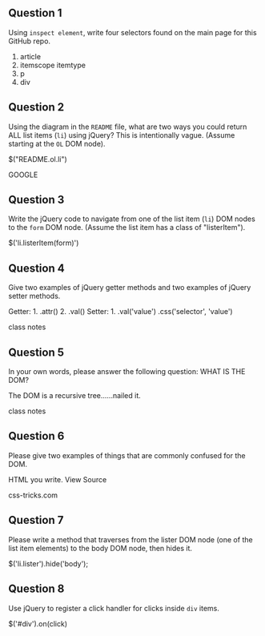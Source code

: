 ## Question 1

Using `inspect element`, write four selectors found on the main page for this
GitHub repo.

<!-- your answer starts here -->
1. article
2. itemscope itemtype
3. p
4. div
<!-- your answer ends here -->

## Question 2

Using the diagram in the `README` file, what are two ways you could return ALL
list items (`li`) using jQuery? This is intentionally vague. (Assume starting
at the `OL` DOM node).

<!-- your answer starts here -->
$("README.ol.li")

GOOGLE
<!-- your answer ends here -->

## Question 3

Write the jQuery code to navigate from one of the list item (`li`) DOM nodes to
the `form` DOM node. (Assume the list item has a class of "listerItem").

<!-- your answer starts here -->
$('li.listerItem(form)')
<!-- your answer ends here -->

## Question 4

Give two examples of jQuery getter methods and two examples of jQuery setter
methods.

<!-- your answer starts here -->
Getter: 1. .attr() 2. .val()
Setter: 1. .val('value') .css('selector', 'value')

class notes
<!-- your answer ends here -->

## Question 5

In your own words, please answer the following question: WHAT IS THE DOM?

<!-- your answer starts here -->
The DOM is a recursive tree......nailed it.

class notes
<!-- your answer ends here -->

## Question 6

Please give two examples of things that are commonly confused for the DOM.

<!-- your answer starts here -->
HTML you write.
View Source

css-tricks.com
<!-- your answer ends here -->

## Question 7

Please write a method that traverses from the lister DOM node (one of the list
item elements) to the body DOM node, then hides it.

<!-- your answer starts here -->
$('li.lister').hide('body');
<!-- your answer ends here -->

## Question 8

Use jQuery to register a click handler for clicks inside `div` items.

<!-- your answer starts here -->
$('#div').on(click)
<!-- your answer ends here -->

